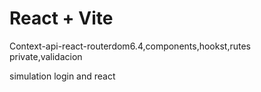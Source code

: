 # React + Vite
Context-api-react-routerdom6.4,components,hookst,rutes private,validacion

simulation login and react
